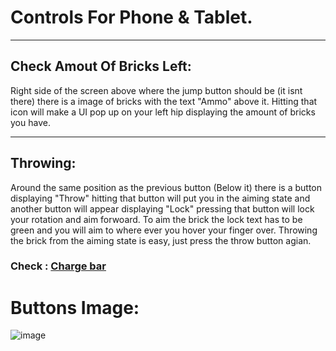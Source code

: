 # Controls For Phone & Tablet.
------

## Check Amout Of Bricks Left:

Right side of the screen above where the jump button should be (it isnt there) there is a image of bricks with the text "Ammo" above it. Hitting that icon will make a UI pop up on your left hip displaying the amount of bricks you have.

------

## Throwing:

Around the same position as the previous button (Below it) there is a button displaying "Throw" hitting that button will put you in the aiming state and another button will appear displaying "Lock" pressing that button will lock your rotation and aim forwoard. To aim the brick the lock text has to be green and you will aim to where ever you hover your finger over. Throwing the brick from the aiming state is easy, just press the throw button agian.
### Check : [Charge bar](https://github.com/Brick-Roblox/Brick/blob/main/Files/Charge.md)

# Buttons Image:
![image](https://github.com/Brick-Roblox/Brick/assets/154846949/c9171e06-0736-470f-b497-2666035b4f6d)
